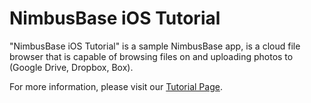 NimbusBase iOS Tutorial
=======================

"NimbusBase iOS Tutorial" is a sample NimbusBase app, is a cloud file browser that is capable of browsing files on and uploading photos to (Google Drive, Dropbox, Box). 

For more information, please visit our [Tutorial Page](http://nimbusbase.com/tutorial-ios.html).
